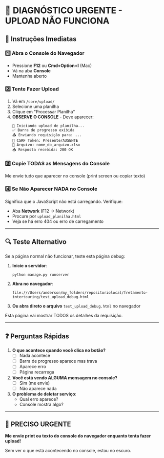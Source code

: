 # 🔴 DIAGNÓSTICO URGENTE - UPLOAD NÃO FUNCIONA

## 🎯 Instruções Imediatas

### 1️⃣ Abra o Console do Navegador
- Pressione **F12** ou **Cmd+Option+I** (Mac)
- Vá na aba **Console**
- Mantenha aberto

### 2️⃣ Tente Fazer Upload
1. Vá em `/core/upload/`
2. Selecione uma planilha
3. Clique em "Processar Planilha"
4. **OBSERVE O CONSOLE** - Deve aparecer:
   ```
   🚀 Iniciando upload de planilha...
   ✅ Barra de progresso exibida
   📤 Enviando requisição para: ...
   🔐 CSRF Token: Presente/AUSENTE
   📁 Arquivo: nome_do_arquivo.xlsx
   📥 Resposta recebida: 200 OK
   ```

### 3️⃣ Copie TODAS as Mensagens do Console
Me envie tudo que aparecer no console (print screen ou copiar texto)

### 4️⃣ Se Não Aparecer NADA no Console
Significa que o JavaScript não está carregando. Verifique:
- Aba **Network** (F12 → Network)
- Procure por `upload_planilha.html`
- Veja se há erro 404 ou erro de carregamento

---

## 🔍 Teste Alternativo

Se a página normal não funcionar, teste esta página debug:

1. **Inicie o servidor**:
   ```bash
   python manage.py runserver
   ```

2. **Abra no navegador**:
   ```
   file:///Users/anderson/my_folders/repositoriolocal/fretamento-intertouring/test_upload_debug.html
   ```

3. **Ou abra direto o arquivo** `test_upload_debug.html` no navegador

Esta página vai mostrar TODOS os detalhes da requisição.

---

## ❓ Perguntas Rápidas

1. **O que acontece quando você clica no botão?**
   - [ ] Nada acontece
   - [ ] Barra de progresso aparece mas trava
   - [ ] Aparece erro
   - [ ] Página recarrega

2. **Você está vendo ALGUMA mensagem no console?**
   - [ ] Sim (me envie)
   - [ ] Não aparece nada

3. **O problema de deletar serviço:**
   - Qual erro aparece?
   - Console mostra algo?

---

## 🚨 PRECISO URGENTE

**Me envie print ou texto do console do navegador enquanto tenta fazer upload!**

Sem ver o que está acontecendo no console, estou no escuro.
